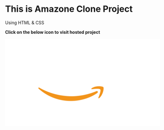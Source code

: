 # This is Amazone Clone Project
Using HTML & CSS
<br>

<b>Click on the below icon to visit hosted project</b>
<br>

<a src="https://coder-chitra.github.io/AmazonClone/" target="_blank"> <img src="/images/ByApnaCollege/amazon_logo.png"> </a>